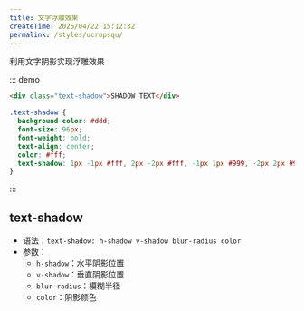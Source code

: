 ```yaml
---
title: 文字浮雕效果
createTime: 2025/04/22 15:12:32
permalink: /styles/ucropsqu/
---
```


利用文字阴影实现浮雕效果

::: demo

```html
<div class="text-shadow">SHADOW TEXT</div>
```

```css
.text-shadow {
  background-color: #ddd;
  font-size: 96px;
  font-weight: bold;
  text-align: center;
  color: #fff;
  text-shadow: 1px -1px #fff, 2px -2px #fff, -1px 1px #999, -2px 2px #999;
}
```

:::

## text-shadow

- 语法：`text-shadow: h-shadow v-shadow blur-radius color`
- 参数：
  - `h-shadow`：水平阴影位置
  - `v-shadow`：垂直阴影位置
  - `blur-radius`：模糊半径
  - `color`：阴影颜色